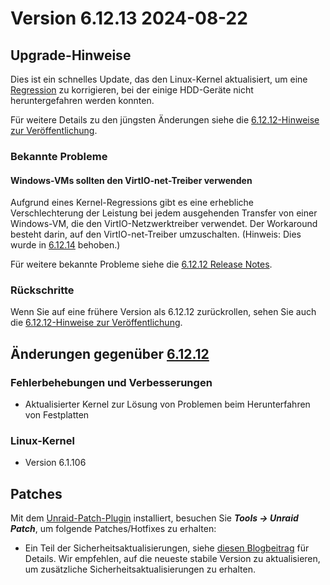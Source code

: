 # Version 6.12.13 2024-08-22

## Upgrade-Hinweise

Dies ist ein schnelles Update, das den Linux-Kernel aktualisiert, um eine [Regression](https://lore.kernel.org/lkml/45cdf1c2-9056-4ac2-8e4d-4f07996a9267@kernel.org/T/) zu korrigieren, bei der einige HDD-Geräte nicht heruntergefahren werden konnten.

Für weitere Details zu den jüngsten Änderungen siehe die [6.12.12-Hinweise zur Veröffentlichung](6.12.12.md).

### Bekannte Probleme

#### Windows-VMs sollten den VirtIO-net-Treiber verwenden

Aufgrund eines Kernel-Regressions gibt es eine erhebliche Verschlechterung der Leistung bei jedem ausgehenden Transfer von einer Windows-VM, die den VirtIO-Netzwerktreiber verwendet. Der Workaround besteht darin, auf den VirtIO-net-Treiber umzuschalten. (Hinweis: Dies wurde in [6.12.14](6.12.14.md) behoben.)

Für weitere bekannte Probleme siehe die [6.12.12 Release Notes](6.12.12.md#known-issues).

### Rückschritte

Wenn Sie auf eine frühere Version als 6.12.12 zurückrollen, sehen Sie auch die [6.12.12-Hinweise zur Veröffentlichung](6.12.12.md#rolling-back).

## Änderungen gegenüber [6.12.12](6.12.12.md)

### Fehlerbehebungen und Verbesserungen

- Aktualisierter Kernel zur Lösung von Problemen beim Herunterfahren von Festplatten

### Linux-Kernel

- Version 6.1.106

## Patches

Mit dem [Unraid-Patch-Plugin](https://forums.unraid.net/topic/185560-unraid-patch-plugin/) installiert, besuchen Sie ***Tools → Unraid Patch***, um folgende Patches/Hotfixes zu erhalten:

- Ein Teil der Sicherheitsaktualisierungen, siehe [diesen Blogbeitrag](https://unraid.net/blog/cvd) für Details. Wir empfehlen, auf die neueste stabile Version zu aktualisieren, um zusätzliche Sicherheitsaktualisierungen zu erhalten.

